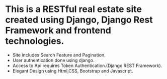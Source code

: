 # This is a RESTful real estate site created using Django, Django Rest Framework and frontend technologies.

- Site includes Search Feature and Pagination.
- User authentication done using django.
- Access to Api requires Token Authentication.(Django REST Framework).
- Elegant Design using Html,CSS, Bootstrap and Javascript.
